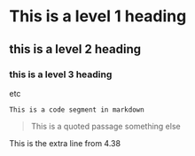 # This is a level 1 heading
## this is a level 2 heading
### this is a level 3 heading
etc

```
This is a code segment in markdown
```

> This is a quoted passage
> something else

This is the extra line from 4.38
